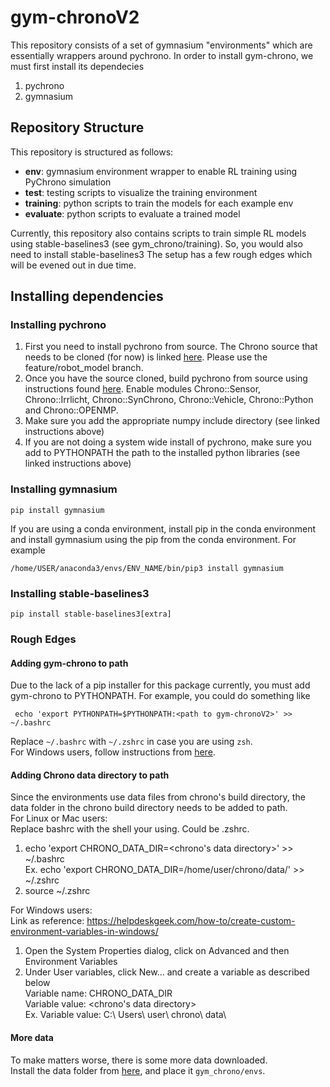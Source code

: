 # gym-chronoV2
This repository consists of a set of gymnasium "environments" which are essentially wrappers around pychrono. In order to install gym-chrono, we must first install its dependecies
1) pychrono
2) gymnasium

## Repository Structure

This repository is structured as follows:

- **env**: gymnasium environment wrapper to enable RL training using PyChrono simulation
- **test**: testing scripts to visualize the training environment
- **training**: python scripts to train the models for each example env
- **evaluate**: python scripts to evaluate a trained model


Currently, this repository also contains scripts to train simple RL models using stable-baselines3 (see gym_chrono/training). So, you would also need to install stable-baselines3
The setup has a few rough edges which will be evened out in due time.  
## Installing dependencies
### Installing pychrono
1) First you need to install pychrono from source. The Chrono source that needs to be cloned (for now) is linked [here]([url](https://github.com/zzhou292/chrono/tree/feature/robot_model)https://github.com/zzhou292/chrono/tree/feature/robot_model). Please use the feature/robot_model branch.
2) Once you have the source cloned, build pychrono from source using instructions found [here]([url](https://api.projectchrono.org/module_python_installation.html)https://api.projectchrono.org/module_python_installation.html). Enable modules Chrono::Sensor, Chrono::Irrlicht, Chrono::SynChrono, Chrono::Vehicle, Chrono::Python and Chrono::OPENMP.
3) Make sure you add the appropriate numpy include directory (see linked instructions above)
4) If you are not doing a system wide install of pychrono, make sure you add to PYTHONPATH the path to the installed python libraries (see linked instructions above)
### Installing gymnasium
```
pip install gymnasium
```
If you are using a conda environment, install pip in the conda environment and install gymnasium using the pip from the conda environment. For example
```
/home/USER/anaconda3/envs/ENV_NAME/bin/pip3 install gymnasium
```
### Installing stable-baselines3
```
pip install stable-baselines3[extra] 
```
### Rough Edges
#### Adding gym-chrono to path
Due to the lack of a pip installer for this package currently, you must add gym-chrono to PYTHONPATH. For example, you could do something like
```
 echo 'export PYTHONPATH=$PYTHONPATH:<path to gym-chronoV2>' >> ~/.bashrc
```
Replace `~/.bashrc` with `~/.zshrc` in case you are using `zsh`.<br>
For Windows users, follow instructions from [here](https://helpdeskgeek.com/how-to/create-custom-environment-variables-in-windows/).

#### Adding Chrono data directory to path
Since the environments use data files from chrono's build directory, the data folder in the chrono build directory needs to be added to path.  
For Linux or Mac users:  
  Replace bashrc with the shell your using. Could be .zshrc.  
  1. echo 'export CHRONO_DATA_DIR=<chrono's data directory>' >> ~/.bashrc  
      Ex. echo 'export CHRONO_DATA_DIR=/home/user/chrono/data/' >> ~/.zshrc  
  2. source ~/.zshrc  

For Windows users:  
  Link as reference: https://helpdeskgeek.com/how-to/create-custom-environment-variables-in-windows/  
  1. Open the System Properties dialog, click on Advanced and then Environment Variables  
  2. Under User variables, click New... and create a variable as described below  
      Variable name: CHRONO_DATA_DIR  
      Variable value: <chrono's data directory>  
          Ex. Variable value: C:\ Users\ user\ chrono\ data\  
#### More data
To make matters worse, there is some more data downloaded.  
Install the data folder from [here](https://uwmadison.box.com/s/4hhb9ldtzsih5kcupf7ttsjr8t8hs550), and place it `gym_chrono/envs`.
  
